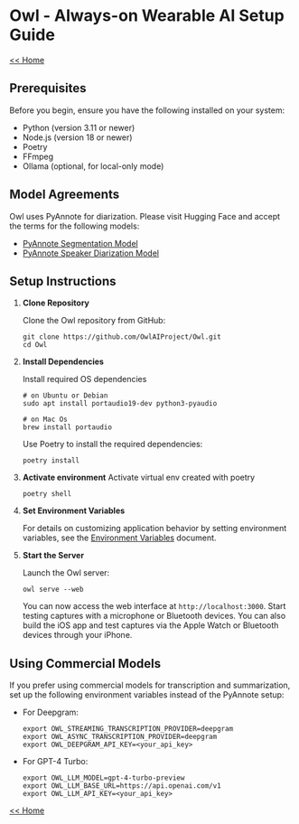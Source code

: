 # Owl - Always-on Wearable AI Setup Guide

[<< Home](../README.md)

## Prerequisites

Before you begin, ensure you have the following installed on your system:

- Python (version 3.11 or newer)
- Node.js (version 18 or newer)
- Poetry
- FFmpeg
- Ollama (optional, for local-only mode)

## Model Agreements

Owl uses PyAnnote for diarization. Please visit Hugging Face and accept the terms for the following models:

- [PyAnnote Segmentation Model](https://huggingface.co/pyannote/segmentation)
- [PyAnnote Speaker Diarization Model](https://huggingface.co/pyannote/speaker-diarization)

## Setup Instructions

1. **Clone Repository**

   Clone the Owl repository from GitHub:

   ```
   git clone https://github.com/OwlAIProject/Owl.git
   cd Owl
   ```

2. **Install Dependencies**

   Install required OS dependencies

   ```
   # on Ubuntu or Debian
   sudo apt install portaudio19-dev python3-pyaudio

   # on Mac Os
   brew install portaudio
   ```

   Use Poetry to install the required dependencies:

   ```
   poetry install
   ```

3. **Activate environment**
   Activate virtual env created with poetry

   ```
   poetry shell

   ```

4. **Set Environment Variables**

   For details on customizing application behavior by setting environment variables, see the [Environment Variables](../docs/environment-variables.md) document.

5. **Start the Server**

   Launch the Owl server:

   ```
   owl serve --web
   ```

   You can now access the web interface at `http://localhost:3000`. Start testing captures with a microphone or Bluetooth devices. You can also build the iOS app and test captures via the Apple Watch or Bluetooth devices through your iPhone.

## Using Commercial Models

If you prefer using commercial models for transcription and summarization, set up the following environment variables instead of the PyAnnote setup:

- For Deepgram:

  ```
  export OWL_STREAMING_TRANSCRIPTION_PROVIDER=deepgram
  export OWL_ASYNC_TRANSCRIPTION_PROVIDER=deepgram
  export OWL_DEEPGRAM_API_KEY=<your_api_key>
  ```

- For GPT-4 Turbo:
  ```
  export OWL_LLM_MODEL=gpt-4-turbo-preview
  export OWL_LLM_BASE_URL=https://api.openai.com/v1
  export OWL_LLM_API_KEY=<your_api_key>
  ```

[<< Home](../README.md)
